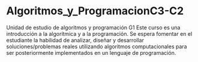 # Algoritmos_y_ProgramacionC3-C2
Unidad de estudio de algoritmos y programación G1 Este curso es una introducción a la algorítmica y a la programación. Se espera fomentar en el estudiante la habilidad de analizar, diseñar y desarrollar soluciones/problemas reales utilizando algoritmos computacionales para ser posteriormente implementados en un lenguaje de programación.
